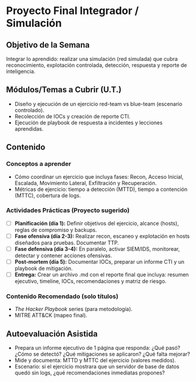 # Proyecto Final Integrador / Simulación

## Objetivo de la Semana
Integrar lo aprendido: realizar una simulación (red simulada) que cubra reconocimiento, explotación controlada, detección, respuesta y reporte de inteligencia.

## Módulos/Temas a Cubrir (U.T.)
- Diseño y ejecución de un ejercicio red-team vs blue-team (escenario controlado).
- Recolección de IOCs y creación de reporte CTI.
- Ejecución de playbook de respuesta a incidentes y lecciones aprendidas.

## Contenido

### Conceptos a aprender
- Cómo coordinar un ejercicio que incluya fases: Recon, Acceso Inicial, Escalada, Movimiento Lateral, Exfiltración y Recuperación.
- Métricas de ejercicio: tiempo a detección (MTTD), tiempo a contención (MTTC), cobertura de logs.

### Actividades Prácticas (Proyecto sugerido)
- [ ] **Planificación (día 1):** Definir objetivos del ejercicio, alcance (hosts), reglas de compromiso y backups.  
- [ ] **Fase ofensiva (día 2-3):** Realizar recon, escaneo y explotación en hosts diseñados para pruebas. Documentar TTP.  
- [ ] **Fase defensiva (día 3-4):** En paralelo, activar SIEM/IDS, monitorear, detectar y contener acciones ofensivas.  
- [ ] **Post-mortem (día 5):** Documentar IOCs, preparar un informe CTI y un playbook de mitigación.  
- [ ] **Entrega:** Crear un archivo .md con el reporte final que incluya: resumen ejecutivo, timeline, IOCs, recomendaciones y matriz de riesgo.

### Contenido Recomendado (solo títulos)
- *The Hacker Playbook* series (para metodología).
- MITRE ATT&CK (mapeo final).

## Autoevaluación Asistida
- Prepara un informe ejecutivo de 1 página que responda: ¿Qué pasó? ¿Cómo se detectó? ¿Qué mitigaciones se aplicaron? ¿Qué falta mejorar?
- Mide y documenta: MTTD y MTTC del ejercicio (valores medidos).
- Escenario: si el ejercicio mostrara que un servidor de base de datos quedó sin logs, ¿qué recomendaciones inmediatas propones?
